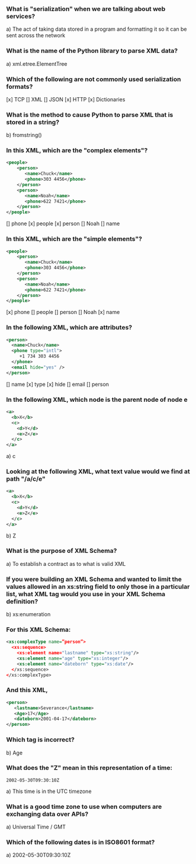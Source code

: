 ### What is "serialization" when we are talking about web services?
a) The act of taking data stored in a program and formatting it so it can be sent across the network

### What is the name of the Python library to parse XML data?
a) xml.etree.ElementTree

### Which of the following are not commonly used serialization formats?
[x] TCP
[] XML
[] JSON
[x] HTTP
[x] Dictionaries

### What is the method to cause Python to parse XML that is stored in a string?
b) fromstring()

### In this XML, which are the "complex elements"? 
```XML
<people>
    <person>
       <name>Chuck</name>
       <phone>303 4456</phone>
    </person>
    <person>
       <name>Noah</name>
       <phone>622 7421</phone>
    </person>
</people>
```
[] phone
[x] people
[x] person
[] Noah
[] name

### In this XML, which are the "simple elements"?
```XML
<people>
    <person>
       <name>Chuck</name>
       <phone>303 4456</phone>
    </person>
    <person>
       <name>Noah</name>
       <phone>622 7421</phone>
    </person>
</people>
```
[x] phone
[] people
[] person
[] Noah
[x] name

### In the following XML, which are attributes? 
```XML
<person>
  <name>Chuck</name>
  <phone type="intl">
     +1 734 303 4456
  </phone>
  <email hide="yes" />
</person>
```
[] name
[x] type
[x] hide
[] email
[] person

### In the following XML, which node is the parent node of node e
```XML
<a>
  <b>X</b>
  <c>
    <d>Y</d>
    <e>Z</e>
  </c>
</a>
```
a) c

### Looking at the following XML, what text value would we find at path "/a/c/e"
```XML
<a>
  <b>X</b>
  <c>
    <d>Y</d>
    <e>Z</e>
  </c>
</a>
```
b) Z

### What is the purpose of XML Schema?
a) To establish a contract as to what is valid XML

### If you were building an XML Schema and wanted to limit the values allowed in an xs:string field to only those in a particular list, what XML tag would you use in your XML Schema definition?
b) xs:enumeration

### For this XML Schema:
```XML
<xs:complexType name=”person”>
  <xs:sequence>
    <xs:element name="lastname" type="xs:string"/>
    <xs:element name="age" type="xs:integer"/>
    <xs:element name="dateborn" type="xs:date"/>
  </xs:sequence>
</xs:complexType>
```
### And this XML,
```XML
<person>
   <lastname>Severance</lastname>
   <Age>17</Age>
   <dateborn>2001-04-17</dateborn>
</person>
```
### Which tag is incorrect?
b) Age

### What does the "Z" mean in this representation of a time: 
```
2002-05-30T09:30:10Z
```
a) This time is in the UTC timezone

### What is a good time zone to use when computers are exchanging data over APIs?
a) Universal Time / GMT

### Which of the following dates is in ISO8601 format?
a) 2002-05-30T09:30:10Z